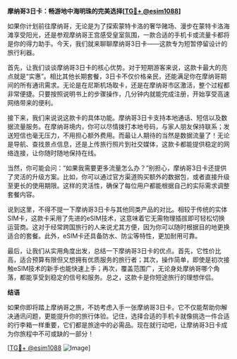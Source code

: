 **摩纳哥3日卡：畅游地中海明珠的完美选择[[TG💪+ @esim1088](https://t.me/s/esim1088)]**

如果你计划前往摩纳哥，无论是为了探索蒙特卡洛的奢华赌场、漫步在蒙特卡洛海滩享受阳光，还是参观摩纳哥王宫感受皇室氛围，一款合适的手机卡或流量卡都将是你的得力助手。今天，我们就来聊聊摩纳哥3日卡——这款专为短暂停留设计的旅行利器。

首先，让我们谈谈摩纳哥3日卡的核心优势。对于短期游客来说，这款卡最大的亮点就是“实惠”。相比其他长期套餐，3日卡不仅价格亲民，还能满足你在摩纳哥期间的所有通讯需求。无论是在尼斯机场取卡，还是在摩纳哥市区激活，整个过程都非常便捷。只要按照说明书上的步骤操作，几分钟内就能完成注册，开始享受高速网络带来的便利。

接下来，我们来说说这款卡的具体功能。摩纳哥3日卡支持本地通话、短信以及数据流量服务。在摩纳哥境内，你可以尽情拨打本地号码，与家人朋友保持联系；发送短信也毫无压力，不用担心额外费用。而最让人期待的当然是数据流量了！无论是导航、查找景点信息，还是上传旅行照片到社交媒体，这款卡都能提供稳定的网络连接，让你随时随地保持在线。

当然，你可能会问：“如果我需要更多流量怎么办？”别担心，摩纳哥3日卡还提供了灵活的升级方案。比如，你可以通过官方渠道购买额外的数据包，或者直接升级至更长的使用期限。这样的灵活性，确保了每位用户都能根据自己的实际需求调整套餐内容。

说到这里，不得不提一下摩纳哥3日卡与其他同类产品的对比。相较于传统的实体SIM卡，这款卡采用了先进的eSIM技术，这意味着它无需物理插拔即可轻松切换运营商。这对于经常跨国旅行的人来说尤其方便，因为你可以随时根据目的地更换适合的套餐。此外，eSIM卡还具备防水、防尘等特性，更加耐用可靠。

最后，让我们从实用角度出发，总结一下摩纳哥3日卡的优点。首先，它性价比高，适合预算有限但又想拥有优质服务的旅行者；其次，操作简单，即使是初次接触eSIM技术的新手也能快速上手；再次，覆盖范围广，无论身处摩纳哥哪个角落，都能享受到稳定的信号和服务。总之，这款卡是你短途旅行的理想伴侣。

**结语**

如果你即将踏上摩纳哥之旅，不妨考虑入手一张摩纳哥3日卡。它不仅能帮助你解决通讯问题，更能提升你的旅行体验。记住，选择合适的手机卡就像挑选一件合适的行李箱一样重要，它们都是旅途中的必需品。现在就行动吧，让摩纳哥3日卡成为你旅程中不可或缺的一部分！

[[TG💪+ @esim1088](https://t.me/s/esim1088) ![Image](https://i.postimg.cc/4NQfJmqS/Snipaste-2025-05-13-00-14-12.png)]